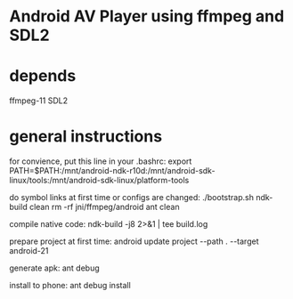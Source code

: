 Android AV Player using ffmpeg and SDL2
====

depends
====
ffmpeg-11
SDL2

general instructions
====
for convience, put this line in your .bashrc:
export PATH=$PATH:/mnt/android-ndk-r10d:/mnt/android-sdk-linux/tools:/mnt/android-sdk-linux/platform-tools

do symbol links at first time or configs are changed:
./bootstrap.sh
ndk-build clean
rm -rf jni/ffmpeg/android
ant clean

compile native code:
ndk-build -j8 2>&1 | tee build.log

prepare project at first time:
android update project --path . --target android-21

generate apk:
ant debug

install to phone:
ant debug install
